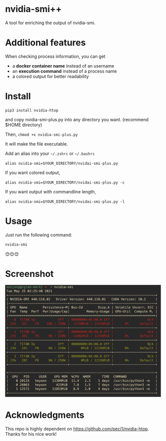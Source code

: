 # nvidia-smi++
A tool for enriching the output of nvidia-smi.

# Additional features
When checking process information, you can get
- a **docker container name** instead of an username
- an **execution command** instead of a process name
- a colored output for better readability

# Install
`pip3 install nvidia-htop`

and copy nvidia-smi-plus.py into any directory you want. (recommend $HOME directory)

Then,
`chmod +x nvidia-smi-plus.py`

It will make the file executable.

Add an alias into your `~/.zshrc` or `~/.bashrc`

`alias nvidia-smi=$YOUR_DIRECTORY/nvidai-smi-plus.py`

If you want colored output,

`alias nvidia-smi=$YOUR_DIRECTORY/nvidai-smi-plus.py -c`

If you want output with commandline length,

`alias nvidia-smi=$YOUR_DIRECTORY/nvidai-smi-plus.py -l`

# Usage
Just run the following command:

```bash
nvidia-smi
```

:blush::blush::blush:

# Screenshot
![Screenshot](screen.png)

# Acknowledgments
This repo is highly dependent on https://github.com/peci1/nvidia-htop. Thanks for his nice work!
